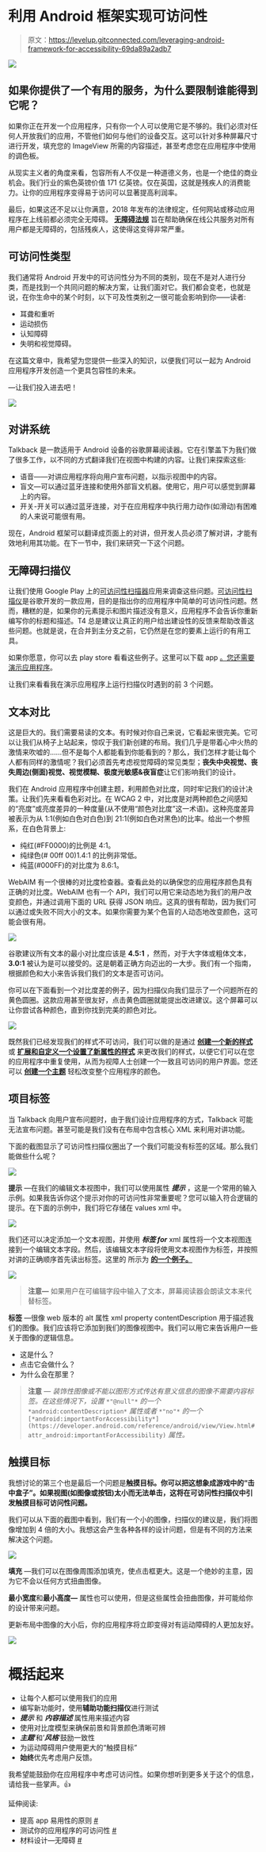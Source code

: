 # 利用 Android 框架实现可访问性

> 原文：<https://levelup.gitconnected.com/leveraging-android-framework-for-accessibility-69da89a2adb7>

![](img/11ad015dcb9585b7e414ee3017c5e447.png)

## 如果你提供了一个有用的服务，为什么要限制谁能得到它呢？

如果你正在开发一个应用程序，只有你一个人可以使用它是不够的。我们必须对任何人开放我们的应用，不管他们如何与他们的设备交互。这可以针对多种屏幕尺寸进行开发，填充您的 ImageView 所需的内容描述，甚至考虑您在应用程序中使用的调色板。

从现实主义者的角度来看，包容所有人不仅是一种道德义务，也是一个绝佳的商业机会。我们行业的紫色英镑价值 171 亿英镑。仅在英国，这就是残疾人的消费能力。让你的应用程序变得易于访问可以显著提高利润率。

最后，如果这还不足以让你满意，2018 年发布的法律规定，任何网站或移动应用程序在上线前都必须完全无障碍。 [**无障碍法规**](http://www.legislation.gov.uk/uksi/2018/952/made) 旨在帮助确保在线公共服务对所有用户都是无障碍的，包括残疾人，这使得这变得非常严重。

## 可访问性类型

我们通常将 Android 开发中的可访问性分为不同的类别，现在不是对人进行分类，而是找到一个共同问题的解决方案，让我们面对它。我们都会变老，也就是说，在你生命中的某个时刻，以下可及性类别之一很可能会影响到你——读者:

*   耳聋和重听
*   运动损伤
*   认知障碍
*   失明和视觉障碍。

在这篇文章中，我希望为您提供一些深入的知识，以便我们可以一起为 Android 应用程序开发创造一个更具包容性的未来。

—让我们投入进去吧！

![](img/c824150f92678bf3aaf9f3012d74c67b.png)

## 对讲系统

Talkback 是一款适用于 Android 设备的谷歌屏幕阅读器。它在引擎盖下为我们做了很多工作，以不同的方式翻译我们在视图中构建的内容。让我们来探索这些:

*   语音——对讲应用程序将向用户宣布问题，以指示视图中的内容。
*   盲文—可以通过蓝牙连接和使用外部盲文机器。使用它，用户可以感觉到屏幕上的内容。
*   开关-开关可以通过蓝牙连接，对于在应用程序中执行用力动作(如滑动)有困难的人来说可能很有用。

现在，Android 框架可以翻译成页面上的对讲，但开发人员必须了解对讲，才能有效地利用其功能。在下一节中，我们来研究一下这个问题。

## 无障碍扫描仪

让我们使用 Google Play 上的[可访问性扫描器](https://play.google.com/store/apps/details?id=com.google.android.apps.accessibility.auditor)应用来调查这些问题。[可访问性扫描仪](https://play.google.com/store/apps/details?id=com.google.android.apps.accessibility.auditor)是谷歌开发的一款应用，目的是指出你的应用程序中简单的可访问性问题。然而，糟糕的是，如果你的元素提示和图片描述没有意义，应用程序不会告诉你重新编写你的标题和描述。T4 总是建议让真正的用户给出建设性的反馈来帮助改善这些问题。也就是说，在合并到主分支之前，它仍然是在您的要素上运行的有用工具。

如果你愿意，你可以去 play store 看看这些例子。这里可以下载 app [。您还需要](https://play.google.com/store/apps/details?id=com.google.android.apps.accessibility.auditor)[演示应用程序](https://github.com/googlecodelabs/android-accessibility)。

让我们来看看我在演示应用程序上运行扫描仪时遇到的前 3 个问题。

## 文本对比

这是巨大的。我们需要易读的文本。有时候对你自己来说，它看起来很完美。它可以让我们从椅子上站起来，惊叹于我们新创建的布局。我们几乎是带着心中火热的激情来吹嘘的……但不是每个人都能看到你能看到的？那么，我们怎样才能让每个人都有同样的激情呢？我们必须首先考虑视觉障碍的常见类型；**丧失中央视觉、丧失周边(侧面)视觉、视觉模糊、极度光敏感&夜盲症**让它们影响我们的设计。

我们在 Android 应用程序中创建主题，利用颜色对比度，同时牢记我们的设计决策。让我们先来看看色彩对比。在 WCAG 2 中，对比度是对两种颜色之间感知的“亮度”或亮度差异的一种度量(从不使用“颜色对比度”这一术语)。这种亮度差异被表示为从 1∶1(例如白色对白色)到 21∶1(例如白色对黑色)的比率。给出一个参照系，在白色背景上:

*   纯红(#FF0000)的比例是 4:1。
*   纯绿色(# 00ff 00)1.4:1 的比例非常低。
*   纯蓝(#000FF)的对比度为 8.6:1。

WebAIM 有一个很棒的对比度检查器。查看此处的以确保您的应用程序颜色具有正确的对比度。WebAIM 也有一个 API，我们可以用它来动态地为我们的用户改变颜色，并通过调用下面的 URL 获得 JSON 响应。这真的很有帮助，因为我们可以通过或失败不同大小的文本。如果你需要为某个色盲的人动态地改变颜色，这可能会很有用。

![](img/805d8167635d3a3af14464599cd2e8c0.png)

谷歌建议所有文本的最小对比度应该是 **4.5:1** ，然而，对于大字体或粗体文本， **3.0:1** 被认为是可以接受的。这是朝着正确方向迈出的一大步。我们有一个指南，根据颜色和大小来告诉我们我们的文本是否可访问。

你可以在下面看到一个对比度差的例子，因为扫描仪向我们显示了一个问题所在的黄色圆圈。这款应用甚至很友好，点击黄色圆圈就能提出改进建议。这个屏幕可以让你尝试各种颜色，直到你找到完美的颜色对比。

![](img/47cef1a15103370e99d3f98bd64929e3.png)

既然我们已经发现我们的样式不可访问，我们可以做的是通过 [**创建一个新的样式**](https://developer.android.com/guide/topics/ui/look-and-feel/themes#Styles) 或 [**扩展和自定义一个设置了新属性的样式**](https://developer.android.com/guide/topics/ui/look-and-feel/themes#Customize) 来更改我们的样式，以便它们可以在您的应用程序中重复使用，从而为视障人士创建一个一致且可访问的用户界面。您还可以 [**创建一个主题**](https://developer.android.com/guide/topics/ui/look-and-feel/themes#CustomizeTheme) 轻松改变整个应用程序的颜色。

## 项目标签

当 Talkback 向用户宣布问题时，由于我们设计应用程序的方式，Talkback 可能无法宣布问题。甚至可能是我们没有在布局中包含核心 XML 来利用对讲功能。

下面的截图显示了可访问性扫描仪圈出了一个我们可能没有标签的区域。那么我们能做些什么呢？

![](img/c7842ad8869024454d79d234b6eb7bed.png)

**提示** —在我们的编辑文本视图中，我们可以使用属性 ***提示*** ，这是一个常用的输入示例。如果我告诉你这个提示对你的可访问性非常重要呢？您可以输入符合逻辑的提示。在下面的示例中，我们将它存储在 values xml 中。

![](img/d3fcb0be261eb42dfabbdf4032b8ebab.png)

我们还可以决定添加一个文本视图，并使用 ***标签 for*** xml 属性将一个文本视图连接到一个编辑文本字段。然后，该编辑文本字段将使用文本视图作为标签，并按照对讲的正确顺序首先读出标签。这里的 所示为 [**的一个例子。**](https://support.google.com/accessibility/android/answer/6378120)

![](img/f28f4371fe426e0c9da8ded2407d2d83.png)

> **注意—** 如果用户在可编辑字段中输入了文本，屏幕阅读器会朗读文本来代替标签。

**标签** —很像 web 版本的 alt 属性 xml property contentDescription 用于描述我们的图像。我们应该将它添加到我们的图像视图中。我们可以用它来告诉用户一些关于图像的逻辑信息。

*   这是什么？
*   点击它会做什么？
*   为什么会在那里？

> **注意** — *装饰性图像或不能以图形方式传达有意义信息的图像不需要内容标签。在这些情况下，设置* `*"@null"*` *的一个* `*android:contentDescription*` *属性或者* `*"no"*` *的一个* `[*android:importantForAccessibility*](https://developer.android.com/reference/android/view/View.html#attr_android:importantForAccessibility)` *属性。*

## 触摸目标

我想讨论的第三个也是最后一个问题是**触摸目标。你可以把这想象成游戏中的“击中盒子”。如果视图(如图像或按钮)太小而无法单击，这将在可访问性扫描仪中引发触摸目标可访问性问题。**

我们可以从下面的截图中看到，我们有一个小的图像，扫描仪的建议是，我们将图像增加到 4 倍的大小。我想这会产生各种各样的设计问题，但是有不同的方法来解决这个问题。

![](img/259919c063ff0bdd158f32c44381fef6.png)

**填充** —我们可以在图像周围添加填充，使点击框更大。这是一个绝妙的主意，因为它不会以任何方式扭曲图像。

**最小宽度**和**最小高度—** 属性也可以使用，但是这些属性会扭曲图像，并可能给你的设计带来问题。

更新布局中图像的大小后，你的应用程序将立即变得对有运动障碍的人更加友好。

![](img/8106193d36febc6bb554f64ee579e6a3.png)

# 概括起来

*   让每个人都可以使用我们的应用
*   编写新功能时，使用**辅助功能扫描仪**进行测试
*   ***提示*** 和 ***内容描述*** 属性用来描述内容
*   使用对比度模型来确保前景和背景颜色清晰可辨
*   ***主题***‘和’***风格***‘鼓励一致性
*   为运动障碍用户使用更大的“触摸目标”
*   **始终**优先考虑用户反馈。

我希望能鼓励你在应用程序中考虑可访问性。如果你想听到更多关于这个的信息，请给我一些掌声。👍

延伸阅读:

*   提高 app 易用性的原则 [#](https://developer.android.com/guide/topics/ui/accessibility/principles)
*   测试你的应用程序的可访问性 [#](https://developer.android.com/guide/topics/ui/accessibility/testing)
*   材料设计—无障碍 [#](https://material.io/design/usability/accessibility.html#understanding-accessibility)